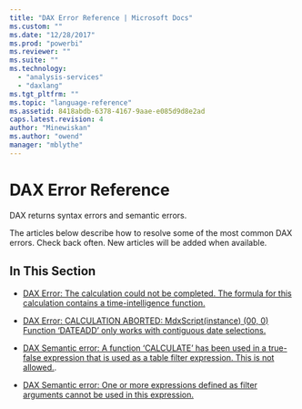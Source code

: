 ```yaml
---
title: "DAX Error Reference | Microsoft Docs"
ms.custom: ""
ms.date: "12/28/2017"
ms.prod: "powerbi"
ms.reviewer: ""
ms.suite: ""
ms.technology: 
  - "analysis-services"
  - "daxlang"
ms.tgt_pltfrm: ""
ms.topic: "language-reference"
ms.assetid: 8418abdb-6378-4167-9aae-e085d9d8e2ad
caps.latest.revision: 4
author: "Minewiskan"
ms.author: "owend"
manager: "mblythe"
---
```

# DAX Error Reference
DAX returns syntax errors and semantic errors.  
  
The articles below describe how to resolve some of the most common DAX errors. Check back often. New articles will be added when available.  
  
## In This Section  

- [
DAX Error: The calculation could not be completed. The formula for this calculation contains a time-intelligence function.](../DAX/dax-error-the-calculation-could-not-be-completed.md)
  
-   [DAX Error: CALCULATION ABORTED: MdxScript&#40;instance&#41; &#40;00, 0&#41; Function ‘DATEADD’ only works with contiguous date selections.](../DAX/dax-error-calculation-aborted.md)  
  
-   [DAX Semantic error: A function ‘CALCULATE’ has been used in a true-false expression that is used as a table filter expression. This is not allowed.](../DAX/dax-semantic-error-calculate-has-been-used-in-a-true-false-expression.md).  
  
- [DAX Semantic error: One or more expressions defined as filter arguments cannot be used in this expression. ](../DAX/dax-semantic-error-filter-arguments-cannot-be-used-in-this-expression.md)